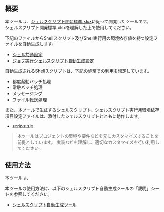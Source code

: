 概要
----

本ツールは、[シェルスクリプト開発標準.xlsx](https://github.com/nablarch-development-standards/nablarch-style-guide/blob/master/shell/シェルスクリプト開発標準.xlsx)に従って開発したツールです。  
シェルスクリプト開発標準.xlsxを理解した上で使用してください。

下記のファイルからShellスクリプト及びShell実行用の環境依存値を持つ設定ファイルを自動生成します。

-   [シェル共通設定](シェル共通設定.xlsx)
-   [ジョブ実行シェルスクリプト自動生成設定](ジョブ実行シェルスクリプト自動生成設定.xlsx)

自動生成されるShellスクリプトは、下記の処理での利用を想定しています。

-   都度起動バッチ処理
-   常駐バッチ処理
-   メッセージング
-   ファイル転送処理

また、本ツールで生成するシェルスクリプト、シェルスクリプト実行用環境依存項目設定ファイルは、添付したシェルスクリプトとともに動作します。

-   [scripts.zip](scripts.zip)

> 本ツールはプロジェクトの環境や要件などを元にカスタマイズすることを前提としています。
実装などを理解し、適切なカスタマイズを行い利用してください。

使用方法
--------

本ツールは、

本ツールの使用方法は、以下のシェルスクリプト自動生成ツールの「説明」シートを参照してください。

-   [シェルスクリプト自動生成ツール](シェルスクリプト自動生成ツール.xlsm)
